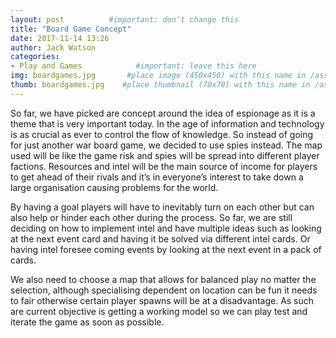 ```yaml
---
layout: post          #important: don't change this
title: "Board Game Concept"
date: 2017-11-14 13:26
author: Jack Watson
categories:
- Play and Games            #important: leave this here
img: boardgames.jpg       #place image (450x450) with this name in /assets/img/blog/
thumb: boardgames.jpg    #place thumbnail (70x70) with this name in /assets/img/blog/thumbs/
---
```


<!--more-->
So far, we have picked are concept around the idea of espionage as it is a theme that is very important today. In the age of information 
and technology is as crucial as ever to control the flow of knowledge. So instead of going for just another war board game, we decided to use spies instead. The map used will be like the game risk and spies will be spread into different player factions. Resources and intel
will be the main source of income for players to get ahead of their rivals and it’s in everyone’s interest to take down a large 
organisation causing problems for the world. 

By having a goal players will have to inevitably turn on each other but can also help or hinder each other during the process.
So far, we are still deciding on how to implement intel and have multiple ideas such as looking at the next event card and having it be solved
via different intel cards. Or having intel foresee coming events by looking at the next event in a pack of cards. 

We also need to choose a map that allows for balanced play no matter the selection, although specialising dependent on location can be fun
it needs to fair otherwise certain player spawns will be at a disadvantage. As such are current objective is getting a working model so we
can play test and iterate the game as soon as possible.

